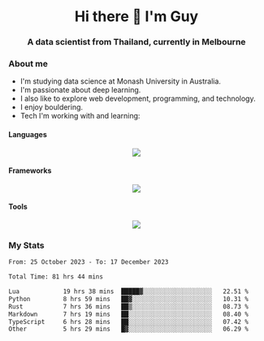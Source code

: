 <h1 align="center">Hi there 👋 I'm Guy</h1>
<h3 align="center">A data scientist from Thailand, currently in Melbourne</h3>

### About me

- I'm studying data science at Monash University in Australia.
- I'm passionate about deep learning.
- I also like to explore web development, programming, and technology.
- I enjoy bouldering.
- Tech I'm working with and learning:

#### Languages

<div align="center">
    <img src="https://skillicons.dev/icons?i=py,ts,js,html,css,rust" />
</div>

#### Frameworks

<div align="center">
    <img src="https://skillicons.dev/icons?i=pytorch,tensorflow,fastapi,react" /><br>
</div>

#### Tools

<div align="center">
    <img src="https://skillicons.dev/icons?i=postgres,redis,docker" /><br>
</div>

### My Stats

<!--START_SECTION:waka-->

```txt
From: 25 October 2023 - To: 17 December 2023

Total Time: 81 hrs 44 mins

Lua            19 hrs 38 mins  █████▓░░░░░░░░░░░░░░░░░░░   22.51 %
Python         8 hrs 59 mins   ██▓░░░░░░░░░░░░░░░░░░░░░░   10.31 %
Rust           7 hrs 36 mins   ██▒░░░░░░░░░░░░░░░░░░░░░░   08.73 %
Markdown       7 hrs 19 mins   ██░░░░░░░░░░░░░░░░░░░░░░░   08.40 %
TypeScript     6 hrs 28 mins   ██░░░░░░░░░░░░░░░░░░░░░░░   07.42 %
Other          5 hrs 29 mins   █▓░░░░░░░░░░░░░░░░░░░░░░░   06.29 %
```

<!--END_SECTION:waka-->
